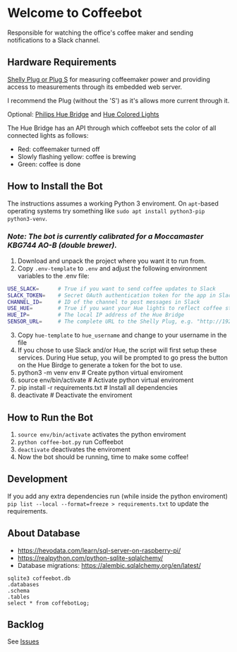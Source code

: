 # Welcome to Coffeebot
Responsible for watching the office's coffee maker and sending notifications to a Slack channel.

## Hardware Requirements
[Shelly Plug or Plug S](https://www.shelly.cloud/products/shelly-plug-smart-home-automation-device/) for measuring coffeemaker power
and providing access to measurements through its embedded web server.

I recommend the Plug (without the 'S') as it's allows more current through it.

Optional: [Philips Hue Bridge](https://www.philips-hue.com/en-gb/p/hue-bridge/8719514342583) and [Hue Colored Lights](https://www.philips-hue.com/en-gb/products/smart-light-bulbs)

The Hue Bridge has an API through which coffeebot sets the color of all connected lights as follows:
- Red: coffeemaker turned off
- Slowly flashing yellow: coffee is brewing
- Green: coffee is done

## How to Install the Bot

The instructions assumes a working Python 3 enviroment. On `apt`-based operating systems try something like
`sudo apt install python3-pip python3-venv`.

### _Note: The bot is currently calibrated for a Moccamaster KBG744 AO-B (double brewer)._

1. Download and unpack the project where you want it to run from.
2. Copy `.env-template` to `.env`  and adjust the following environment variables to the .env file:

```sh
USE_SLACK=      # True if you want to send coffee updates to Slack
SLACK_TOKEN=    # Secret OAuth authentication token for the app in Slack (you need to add an app called "CoffeeBot" to your Slack workspace to generate one)
CHANNEL_ID=     # ID of the channel to post messages in Slack
USE_HUE=        # True if you want your Hue lights to reflect coffee status
HUE_IP=         # The local IP address of the Hue Bridge
SENSOR_URL=     # The complete URL to the Shelly Plug, e.g. "http://192.168.0.10/meter/0" without the quotes (see Shelly docs for more details)
```

3. Copy `hue-template` to `hue_username` and change to your username in the file
4. If you chose to use Slack and/or Hue, the script will first setup these services. During Hue setup, you will be prompted to go press the button on the Hue Birdge to generate a token for the bot to use.
5. python3 -m venv env                 # Create python virtual enviroment 
5. source env/bin/activate             # Activate python virtual enviroment
6. pip install -r requirements.txt     # Install all dependencies
7. deactivate                          # Deactivate the enviroment

## How to Run the Bot

1. `source env/bin/activate` activates the python enviroment
2. `python coffee-bot.py` run Coffeebot
3. `deactivate` deactivates the enviroment
4. Now the bot should be running, time to make some coffee!

## Development

If you add any extra dependencies run (while inside the python enviroment)
`pip list --local --format=freeze > requirements.txt`
to update the requirements.

## About Database

* <https://hevodata.com/learn/sql-server-on-raspberry-pi/>
* <https://realpython.com/python-sqlite-sqlalchemy/>
* Database migrations: https://alembic.sqlalchemy.org/en/latest/

```sqlite
sqlite3 coffeebot.db
.databases
.schema
.tables
select * from coffebotLog;
```

## Backlog
See [Issues](https://github.com/phixarhasse/coffeebot/issues)
